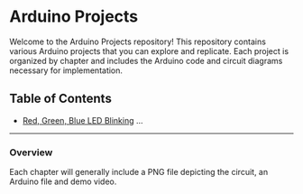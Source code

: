 # Arduino Projects

Welcome to the Arduino Projects repository! This repository contains various Arduino projects that you can explore and replicate. Each project is organized by chapter and includes the Arduino code and circuit diagrams necessary for implementation.

## Table of Contents

- [Red, Green, Blue LED Blinking](#red-green-blue-led-blinking)
...

---

### Overview

Each chapter will generally include a PNG file depicting the circuit, an Arduino file and demo video.
